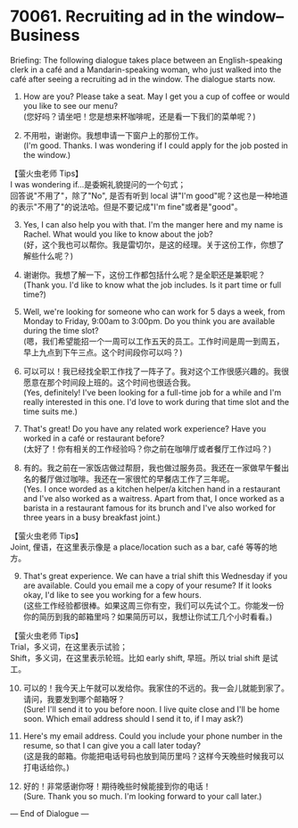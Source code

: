 # 70061. Recruiting ad in the window– Business

Briefing: The following dialogue takes place between an English-speaking clerk in a café and a Mandarin-speaking woman, who just walked into the café after seeing a recruiting ad in the window. The dialogue starts now.

1. How are you? Please take a seat. May I get you a cup of coffee or would you like to see our menu?  
(您好吗？请坐吧！您是想来杯咖啡呢，还是看一下我们的菜单呢？)

2. 不用啦，谢谢你。我想申请一下窗户上的那份工作。  
(I'm good. Thanks. I was wondering if I could apply for the job posted in the window.)

【萤火虫老师 Tips】  
I was wondering if…是委婉礼貌提问的一个句式；  
回答说"不用了"，除了"No", 是否有听到 local 讲"I'm good"呢？这也是一种地道的表示"不用了"的说法哈。但是不要记成"I'm fine"或者是"good"。

3. Yes, I can also help you with that. I'm the manger here and my name is Rachel. What would you like to know about the job?  
(好，这个我也可以帮你。我是雷切尔，是这的经理。关于这份工作，你想了解些什么呢？)

4. 谢谢你。我想了解一下，这份工作都包括什么呢？是全职还是兼职呢？  
(Thank you. I'd like to know what the job includes. Is it part time or full time?)

5. Well, we're looking for someone who can work for 5 days a week, from Monday to Friday, 9:00am to 3:00pm. Do you think you are available during the time slot?  
(嗯，我们希望能招一个一周可以工作五天的员工。工作时间是周一到周五，早上九点到下午三点。这个时间段你可以吗？)

6. 可以可以！我已经找全职工作找了一阵子了。我对这个工作很感兴趣的。我很愿意在那个时间段上班的。这个时间也很适合我。  
(Yes, definitely! I've been looking for a full-time job for a while and I'm really interested in this one. I'd love to work during that time slot and the time suits me.)

7. That's great! Do you have any related work experience? Have you worked in a café or restaurant before?  
(太好了！你有相关的工作经验吗？你之前在咖啡厅或者餐厅工作过吗？)

8. 有的。我之前在一家饭店做过帮厨，我也做过服务员。我还在一家做早午餐出名的餐厅做过咖啡。我还在一家很忙的早餐店工作了三年呢。  
(Yes. I once worded as a kitchen helper/a kitchen hand in a restaurant and I've also worked as a waitress. Apart from that, I once worked as a barista in a restaurant famous for its brunch and I've also worked for three years in a busy breakfast joint.)

【萤火虫老师 Tips】  
Joint, 俚语，在这里表示像是 a place/location such as a bar, café 等等的地方。

9. That's great experience. We can have a trial shift this Wednesday if you are available. Could you email me a copy of your resume? If it looks okay, I'd like to see you working for a few hours.  
(这些工作经验都很棒。如果这周三你有空，我们可以先试个工。你能发一份你的简历到我的邮箱里吗？如果简历可以，我想让你试工几个小时看看。)

【萤火虫老师 Tips】  
Trial，多义词，在这里表示试验；  
Shift，多义词，在这里表示轮班。比如 early shift, 早班。所以 trial shift 是试工。

10. 可以的！我今天上午就可以发给你。我家住的不远的。我一会儿就能到家了。请问，我要发到哪个邮箱呀？  
(Sure! I'll send it to you before noon. I live quite close and I'll be home soon. Which email address should I send it to, if I may ask?)

11. Here's my email address. Could you include your phone number in the resume, so that I can give you a call later today?  
(这是我的邮箱。你能把电话号码也放到简历里吗？这样今天晚些时候我可以打电话给你。)

12. 好的！非常感谢你呀！期待晚些时候能接到你的电话！  
(Sure. Thank you so much. I'm looking forward to your call later.)

— End of Dialogue —